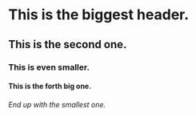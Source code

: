 # This is the biggest header.
## This is the second one.
### This is even smaller.
#### This is the forth big one.
###### End up with the smallest one.
